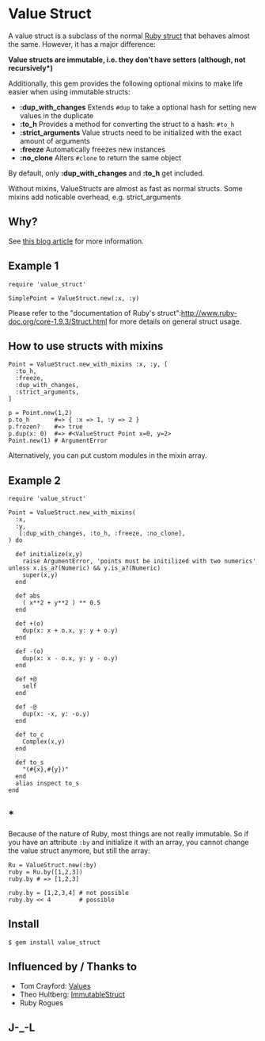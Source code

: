 # Value Struct

A value struct is a subclass of the normal [Ruby struct](http://blog.grayproductions.net/articles/all_about_struct) that behaves almost the same. However, it has a major difference:

__Value structs are immutable, i.e. they don't have setters (although, not recursively*)__

Additionally, this gem provides the following optional mixins to make life easier when using immutable structs:

* __:dup_with_changes__ Extends `#dup` to take a optional hash for setting new values in the duplicate
* __:to_h__ Provides a method for converting the struct to a hash: `#to_h`
* __:strict_arguments__ Value structs need to be initialized with the exact amount of arguments
* __:freeze__ Automatically freezes new instances
* __:no_clone__ Alters `#clone` to return the same object

By default, only __:dup_with_changes__ and __:to_h__ get included.

Without mixins, ValueStructs are almost as fast as normal structs. Some mixins add noticable overhead, e.g. strict_arguments

## Why?

See [this blog article](http://rbjl.net/65-value_struct-read-only-structs-in-ruby) for more information.

## Example 1

    require 'value_struct'

    SimplePoint = ValueStruct.new(:x, :y)


Please refer to the "documentation of Ruby's struct":http://www.ruby-doc.org/core-1.9.3/Struct.html for more details on general struct usage.

## How to use structs with mixins

    Point = ValueStruct.new_with_mixins :x, :y, [
      :to_h,
      :freeze,
      :dup_with_changes,
      :strict_arguments,
    ]

    p = Point.new(1,2)
    p.to_h       #=> { :x => 1, :y => 2 }
    p.frozen?    #=> true
    p.dup(x: 0)  #=> #<ValueStruct Point x=0, y=2>
    Point.new(1) # ArgumentError

Alternatively, you can put custom modules in the mixin array.

## Example 2

    require 'value_struct'

    Point = ValueStruct.new_with_mixins(
      :x, 
      :y,
       [:dup_with_changes, :to_h, :freeze, :no_clone],
    ) do

      def initialize(x,y)
        raise ArgumentError, 'points must be initilized with two numerics' unless x.is_a?(Numeric) && y.is_a?(Numeric)
        super(x,y)
      end

      def abs
        ( x**2 + y**2 ) ** 0.5
      end

      def +(o)
        dup(x: x + o.x, y: y + o.y)
      end

      def -(o)
        dup(x: x - o.x, y: y - o.y)
      end

      def +@
        self
      end

      def -@
        dup(x: -x, y: -o.y)
      end

      def to_c
        Complex(x,y)
      end

      def to_s
        "(#{x},#{y})"
      end
      alias inspect to_s
    end

## *

Because of the nature of Ruby, most things are not really immutable. So if you have an attribute `:by` and initialize it with an array, you cannot change the value struct anymore, but still the array:

    Ru = ValueStruct.new(:by)
    ruby = Ru.by([1,2,3])
    ruby.by # => [1,2,3]

    ruby.by = [1,2,3,4] # not possible
    ruby.by << 4        # possible

## Install

    $ gem install value_struct

## Influenced by / Thanks to

* Tom Crayford: [Values](https://github.com/tcrayford/Values)
* Theo Hultberg: [ImmutableStruct](https://github.com/iconara/immutable_struct)
* Ruby Rogues

## J-_-L
